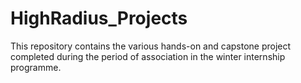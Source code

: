 # HighRadius_Projects
This repository contains the various hands-on and capstone project completed during the period of association in the winter internship programme.
